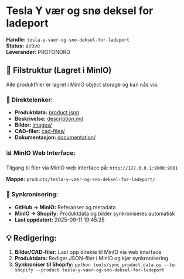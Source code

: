 # Tesla Y vær og snø deksel for ladeport

**Handle:** `tesla-y-vaer-og-sno-deksel-for-ladeport`  
**Status:** active  
**Leverandør:** PROTONORD

## 📁 Filstruktur (Lagret i MinIO)

Alle produktfiler er lagret i MinIO object storage og kan nås via:

### 🔗 Direktelenker:
- **Produktdata:** [product.json](http://127.0.0.1:9000/products/tesla-y-vaer-og-sno-deksel-for-ladeport/product.json)
- **Beskrivelse:** [description.md](http://127.0.0.1:9000/products/tesla-y-vaer-og-sno-deksel-for-ladeport/description.md)
- **Bilder:** [images/](http://127.0.0.1:9000/products/tesla-y-vaer-og-sno-deksel-for-ladeport/images/)
- **CAD-filer:** [cad-files/](http://127.0.0.1:9000/products/tesla-y-vaer-og-sno-deksel-for-ladeport/cad-files/)
- **Dokumentasjon:** [documentation/](http://127.0.0.1:9000/products/tesla-y-vaer-og-sno-deksel-for-ladeport/documentation/)

### 📊 MinIO Web Interface:
Tilgang til filer via MinIO web interface på:
`http://127.0.0.1:9000:9001`

**Mappe:** `products/tesla-y-vaer-og-sno-deksel-for-ladeport/`

### 🔄 Synkronisering:
- **GitHub → MinIO:** Referanser og metadata
- **MinIO → Shopify:** Produktdata og bilder synkroniseres automatisk
- **Last oppdatert:** 2025-09-11 19:45:25

## 💡 Redigering:
1. **Bilder/CAD-filer:** Last opp direkte til MinIO via web interface
2. **Produktdata:** Rediger JSON-filer i MinIO og kjør synkronisering
3. **Synkroniser til Shopify:** `python tools/sync_product_data.py --to-shopify --product tesla-y-vaer-og-sno-deksel-for-ladeport`
